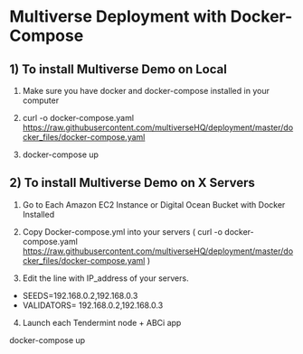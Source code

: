 # Multiverse Deployment with Docker-Compose

## 1) To install Multiverse Demo on Local

1. Make sure you have docker and docker-compose installed in your computer

2. curl -o docker-compose.yaml https://raw.githubusercontent.com/multiverseHQ/deployment/master/docker_files/docker-compose.yaml

3. docker-compose up

## 2) To install Multiverse Demo on X Servers

1. Go to Each Amazon EC2 Instance or Digital Ocean Bucket with Docker Installed

2. Copy Docker-compose.yml into your servers ( curl -o docker-compose.yaml https://raw.githubusercontent.com/multiverseHQ/deployment/master/docker_files/docker-compose.yaml )

3. Edit the line with IP_address of your servers. 

- SEEDS=192.168.0.2,192.168.0.3
- VALIDATORS= 192.168.0.2,192.168.0.3

4. Launch each Tendermint node + ABCi app 

docker-compose up
